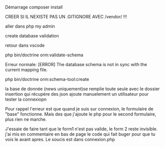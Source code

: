 
Démarrage composer install 

CREER SI IL NEXISTE PAS UN .GITIGNORE AVEC /vendor/ !!!

aller dans php my admin 

create database validation

retour dans vscode 

php bin/doctrine orm:validate-schema

Erreur normale: [ERROR] The database schema is not in sync with the current mapping file.

php bin/doctrine orm:schema-tool:create 

la base de donnée (news uniquement)se remplie toute seule avec le dossier insertion qui récupère des json
ajoute manuelement un utilisateur pour tester la connexiopn

Pour rappel l'erreur est que quand je suis sur connexion, le formulaire de "base" fonctionne. Mais des que j'ajoute le php pour le second formulaire, plus rien ne marche.

J'essaie de faire tant que le form1 n'est pas valide, le form 2 reste invisible.
j'ai mis en commentaire en bas de page le code  qui fait buger pour que tu vois le avant apres.
Le soucis est dans connexion.php

